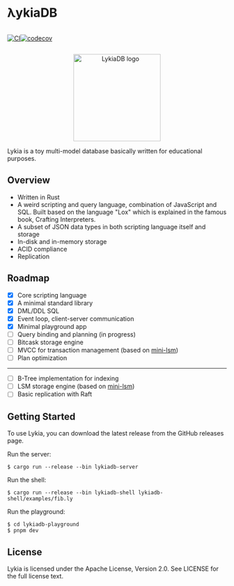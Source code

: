 # λykiaDB
<div style="display: flex;">
<div>

[![CI](https://github.com/lykia-rs/lykiadb/actions/workflows/ci.yml/badge.svg?branch=main)](https://github.com/lykia-rs/lykiadb/actions/workflows/ci.yml)

</div>
<div>

[![codecov](https://codecov.io/gh/lykia-rs/lykiadb/graph/badge.svg?token=DGIK7BE3K1)](https://codecov.io/gh/lykia-rs/lykiadb)

</div>
</div>

<p align="center">
    <img alt="LykiaDB logo" height="200" src="https://vcankeklik.com/assets/img/logo.svg?v=051223">
</p>


Lykia is a toy multi-model database basically written for educational purposes.

## Overview
- Written in Rust
- A weird scripting and query language, combination of JavaScript and SQL. Built based on the language "Lox" which is explained in the famous book, Crafting Interpreters.
- A subset of JSON data types in both scripting language itself and storage
- In-disk and in-memory storage
- ACID compliance
- Replication

## Roadmap

- [x] Core scripting language
- [x] A minimal standard library
- [x] DML/DDL SQL
- [x] Event loop, client-server communication
- [x] Minimal playground app
- [ ] Query binding and planning (in progress)
- [ ] Bitcask storage engine
- [ ] MVCC for transaction management (based on [mini-lsm](https://github.com/lykia-rs/mini-lsm))
- [ ] Plan optimization
-----------------------------------------
- [ ] B-Tree implementation for indexing
- [ ] LSM storage engine (based on [mini-lsm](https://github.com/lykia-rs/mini-lsm)) 
- [ ] Basic replication with Raft

## Getting Started
To use Lykia, you can download the latest release from the GitHub releases page.

Run the server:

```shell
$ cargo run --release --bin lykiadb-server
```
Run the shell:

```shell 
$ cargo run --release --bin lykiadb-shell lykiadb-shell/examples/fib.ly
```
Run the playground:

```shell 
$ cd lykiadb-playground
$ pnpm dev
```

## License
Lykia is licensed under the Apache License, Version 2.0. See LICENSE for the full license text.